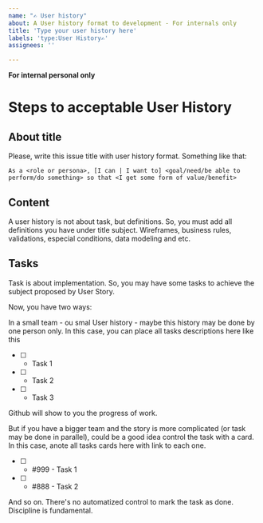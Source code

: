 ```yaml
---
name: "✍ User history"
about: A User history format to development - For internals only
title: 'Type your user history here'
labels: 'type:User History✍'
assignees: ''

---
```


**For internal personal only**

# Steps to acceptable User History
## About title
Please, write this issue title with user history format. Something like that:

`As a <role or persona>, [I can | I want to] <goal/need/be able to perform/do something> so that <I get some form of value/benefit>`

## Content
A user history is not about task, but definitions. So, you must add all definitions you have under title subject. Wireframes, business rules, validations, especial conditions, data modeling and etc.

## Tasks
Task is about implementation. So, you may have some tasks to achieve the subject proposed by User Story.

Now, you have two ways:

In a small team - ou smal User history - maybe this history may be done by one person only. In this case, you can place all tasks descriptions here like this
* [ ] - Task 1
* [ ] - Task 2
* [ ] - Task 3

Github will show to you the progress of work.

But if you have a bigger team and the story is more complicated (or task may be done in parallel), could be a good idea control the task with a card. In this case, anote all tasks cards here with link to each one.
* [ ] - #999 - Task 1
* [ ] - #888 - Task 2

And so on.
There's no automatized control to mark the task as done. Discipline is fundamental.
